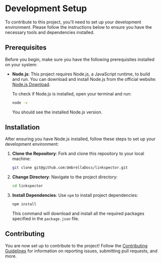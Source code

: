# Development Setup

To contribute to this project, you'll need to set up your development environment. Please follow the instructions below to ensure you have the necessary tools and dependencies installed.

## Prerequisites

Before you begin, make sure you have the following prerequisites installed on your system:

* **Node.js**: This project requires Node.js, a JavaScript runtime, to build and run. You can download and install Node.js from the official website: [Node.js Download](https://nodejs.org/).

   To check if Node.js is installed, open your terminal and run:

   ```bash
   node -v
   ```

   You should see the installed Node.js version.

## Installation

After ensuring you have Node.js installed, follow these steps to set up your development environment:

1. **Clone the Repository**: Fork and clone this repository to your local machine:

   ```bash
   git clone git@github.com:UmbrellaDocs/linkspector.git
   ```

2. **Change Directory**: Navigate to the project directory:

   ```bash
   cd linkspector
   ```

3. **Install Dependencies**: Use `npm` to install project dependencies:

   ```bash
   npm install
   ```

   This command will download and install all the required packages specified in the `package.json` file.

## Contributing

You are now set up to contribute to the project! Follow the [Contributing Guidelines](CONTRIBUTING.md) for information on reporting issues, submitting pull requests, and more.
